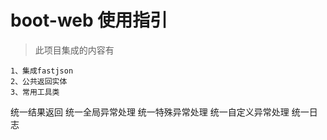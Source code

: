 # boot-web  使用指引

> 此项目集成的内容有

    1、集成fastjson
    2、公共返回实体
    3、常用工具类
    
    
统一结果返回
统一全局异常处理
统一特殊异常处理
统一自定义异常处理
统一日志

